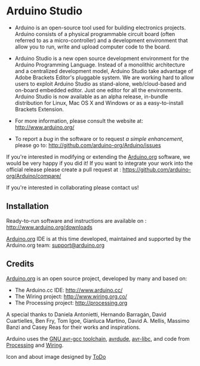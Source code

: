Arduino Studio
==============

* Arduino is an open-source tool used for building electronics projects. Arduino consists of a physical programmable circuit board (often referred to as a micro-controller) and a development environment that allow you to run, write and upload computer code to the board.

* Arduino Studio is a new open source development environment for the Arduino Programming Language. Instead of a monolithic architecture and a centralized development model, Arduino Studio take advantage of Adobe Brackets  Editor's pluggable system. We are working hard to allow users to exploit Arduino Studio as stand-alone, web/cloud-based and on-board embedded editor. Just one editor for all the environments. 
Arduino Studio is now available as an alpha release, in-bundle distribution for Linux, Mac OS X and Windows or as a easy-to-install Brackets Extension.

* For more information, please consult the website at: http://www.arduino.org/

* To report a *bug* in the software or to request *a simple enhancement*, please go to:
http://github.com/arduino-org/Arduino/issues

If you're interested in modifying or extending the [Arduino.org](http://arduino.org) software, we would be very happy if you did it! If you want to integrate your work into the official release please create a pull request at : https://github.com/arduino-org/Arduino/compare/

If you're interested in collaborating please contact us!

Installation
------------
Ready-to-run software and instructions are available on : http://www.arduino.org/downloads

[Arduino.org](http://arduino.org) IDE is at this time developed, maintained and supported by the Arduino.org team: [support@arduino.org](mailto:support@arduino.org)

Credits
--------
[Arduino.org](http://arduino.org) is an open source project, developed by many and based on:

* The Arduino.cc IDE: http://www.arduino.cc/ 
* The Wiring project: http://www.wiring.org.co/
* The Processing project: http://processing.org

A special thanks to  Daniela Antonietti, Hernando Barragán, David Cuartielles, Ben Fry, Tom Igoe, Gianluca Martino, David A. Mellis, Massimo Banzi and Casey Reas for their works and inspirations.

Arduino uses the [GNU avr-gcc toolchain](http://gcc.gnu.org/wiki/avr-gcc), [avrdude](http://www.nongnu.org/avrdude/), [avr-libc](http://www.nongnu.org/avr-libc/), and code from
[Processing](http://www.processing.org) and [Wiring](http://wiring.org.co).

Icon and about image designed by [ToDo](http://www.todo.to.it/)
